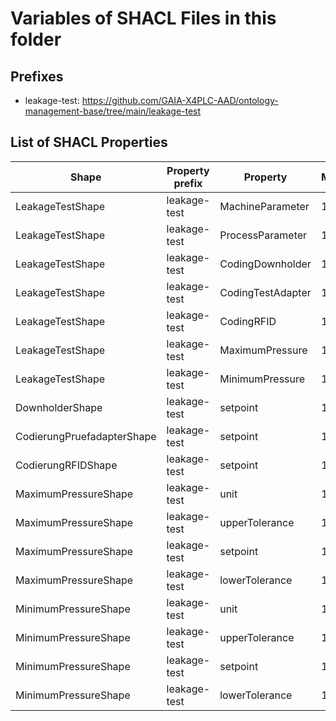 # Variables of SHACL Files in this folder

## Prefixes

- leakage-test: <https://github.com/GAIA-X4PLC-AAD/ontology-management-base/tree/main/leakage-test>

## List of SHACL Properties

| Shape | Property prefix | Property | MinCount | MaxCount | Description | Datatype/NodeKind | Filename |
| --- | --- | --- | --- | --- | --- | --- | --- |
| LeakageTestShape | leakage-test | MachineParameter | 1 | 1 |  |  | leakage-test_shacl.ttl |
| LeakageTestShape | leakage-test | ProcessParameter | 1 | 1 |  |  | leakage-test_shacl.ttl |
| LeakageTestShape | leakage-test | CodingDownholder | 1 | 1 |  |  | leakage-test_shacl.ttl |
| LeakageTestShape | leakage-test | CodingTestAdapter | 1 | 1 |  |  | leakage-test_shacl.ttl |
| LeakageTestShape | leakage-test | CodingRFID | 1 | 1 |  |  | leakage-test_shacl.ttl |
| LeakageTestShape | leakage-test | MaximumPressure | 1 | 1 |  |  | leakage-test_shacl.ttl |
| LeakageTestShape | leakage-test | MinimumPressure | 1 | 1 |  |  | leakage-test_shacl.ttl |
| DownholderShape | leakage-test | setpoint | 1 | 1 |  | <http://www.w3.org/2001/XMLSchema#integer> | leakage-test_shacl.ttl |
| CodierungPruefadapterShape | leakage-test | setpoint | 1 | 1 |  | <http://www.w3.org/2001/XMLSchema#integer> | leakage-test_shacl.ttl |
| CodierungRFIDShape | leakage-test | setpoint | 1 | 1 |  | <http://www.w3.org/2001/XMLSchema#integer> | leakage-test_shacl.ttl |
| MaximumPressureShape | leakage-test | unit | 1 | 1 |  | <http://www.w3.org/2001/XMLSchema#string> | leakage-test_shacl.ttl |
| MaximumPressureShape | leakage-test | upperTolerance | 1 | 1 |  | <http://www.w3.org/2001/XMLSchema#decimal> | leakage-test_shacl.ttl |
| MaximumPressureShape | leakage-test | setpoint | 1 | 1 |  | <http://www.w3.org/2001/XMLSchema#decimal> | leakage-test_shacl.ttl |
| MaximumPressureShape | leakage-test | lowerTolerance | 1 | 1 |  | <http://www.w3.org/2001/XMLSchema#decimal> | leakage-test_shacl.ttl |
| MinimumPressureShape | leakage-test | unit | 1 | 1 |  | <http://www.w3.org/2001/XMLSchema#string> | leakage-test_shacl.ttl |
| MinimumPressureShape | leakage-test | upperTolerance | 1 | 1 |  | <http://www.w3.org/2001/XMLSchema#decimal> | leakage-test_shacl.ttl |
| MinimumPressureShape | leakage-test | setpoint | 1 | 1 |  | <http://www.w3.org/2001/XMLSchema#decimal> | leakage-test_shacl.ttl |
| MinimumPressureShape | leakage-test | lowerTolerance | 1 | 1 |  | <http://www.w3.org/2001/XMLSchema#decimal> | leakage-test_shacl.ttl |
